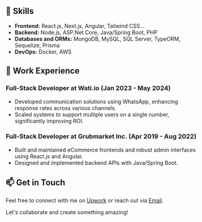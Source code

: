 ## 🚀 Skills
- **Frontend:** React.js, Next.js, Angular, Tailwind CSS...
- **Backend:** Node.js, ASP.Net Core, Java/Spring Boot, PHP
- **Databases and ORMs:** MongoDB, MySQL, SQL Server, TypeORM, Sequelize, Prisma
- **DevOps:** Docker, AWS

## 💼 Work Experience
### Full-Stack Developer at Wati.io (Jan 2023 - May 2024)
- Developed communication solutions using WhatsApp, enhancing response rates across various channels.
- Scaled systems to support multiple users on a single number, significantly improving ROI.

### Full-Stack Developer at Grubmarket Inc. (Apr 2019 - Aug 2022)
- Built and maintained eCommerce frontends and robust admin interfaces using React.js and Angular.
- Designed and implemented backend APIs with Java/Spring Boot.

## 📫 Get in Touch
Feel free to connect with me on [Upwork](https://www.upwork.com/freelancers/mingyunh?mp_source=share) or reach out via [Email](hanmingyun1212@gmail.com).

Let's collaborate and create something amazing!
